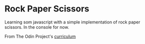 # Rock Paper Scissors

Learning som javascript with a simple implementation of rock paper scissors. In the console for now.

From The Odin Project's [curriculum](http://www.theodinproject.com/courses/web-development-101/lessons/rock-paper-scissors)